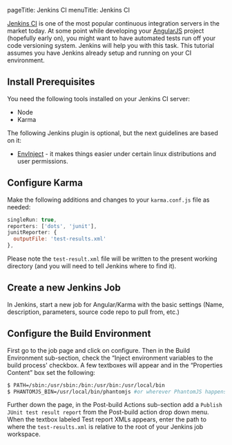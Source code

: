 pageTitle: Jenkins CI
menuTitle: Jenkins CI

[Jenkins CI] is one of the most popular continuous integration servers
in the market today. At some point while developing your [AngularJS]
project (hopefully early on), you might want to have automated tests run
off your code versioning system. Jenkins will help you with this task.
This tutorial assumes you have Jenkins already setup and running
on your CI environment.

## Install Prerequisites
You need the following tools installed on your Jenkins CI server:

* Node
* Karma

The following Jenkins plugin is optional, but the next guidelines are based on it:
* [EnvInject] - it makes things easier under certain linux distributions and user permissions.

## Configure Karma
 Make the following additions and changes to your `karma.conf.js`
 file as needed:

```javascript
singleRun: true,
reporters: ['dots', 'junit'],
junitReporter: {
  outputFile: 'test-results.xml'
},
 ```

Please note the `test-result.xml` file will be written to the present
working directory (and you will need to tell Jenkins where to find it).

## Create a new Jenkins Job
In Jenkins, start a new job for Angular/Karma with the basic
settings (Name, description, parameters, source code repo to pull
from, etc.)

## Configure the Build Environment
First go to the job page and click on configure. Then in the Build
Environment sub-section, check the “Inject environment
variables to the build process' checkbox. A few textboxes will
appear and in the “Properties Content” box set the following:

```bash
$ PATH=/sbin:/usr/sbin:/bin:/usr/bin:/usr/local/bin
$ PHANTOMJS_BIN=/usr/local/bin/phantomjs #or wherever PhantomJS happens to be installed
```

Further down the page, in the Post-build Actions sub-section add a
`Publish JUnit test result report` from the Post-build action drop
down menu. When the textbox labeled Test report XMLs appears, enter
the path to where the `test-results.xml` is relative to the root of
your Jenkins job workspace.



[Jenkins CI]: http://jenkins-ci.org/
[AngularJS]: http://angularjs.org
[EnvInject]: https://wiki.jenkins-ci.org/display/JENKINS/EnvInject+Plugin
